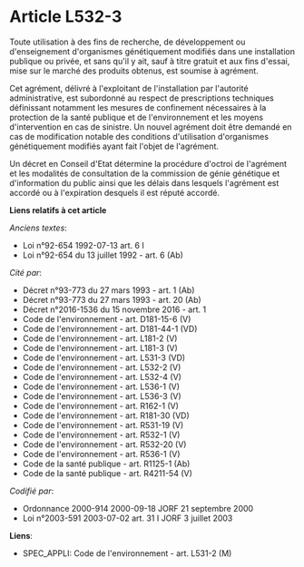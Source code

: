 # Article L532-3

Toute utilisation à des fins de recherche, de développement ou d'enseignement d'organismes génétiquement modifiés dans une
installation publique ou privée, et sans qu'il y ait, sauf à titre gratuit et aux fins d'essai, mise sur le marché des
produits obtenus, est soumise à agrément.

Cet agrément, délivré à l'exploitant de l'installation par l'autorité administrative, est subordonné au respect de
prescriptions techniques définissant notamment les mesures de confinement nécessaires à la protection de la santé publique et
de l'environnement et les moyens d'intervention en cas de sinistre. Un nouvel agrément doit être demandé en cas de
modification notable des conditions d'utilisation d'organismes génétiquement modifiés ayant fait l'objet de l'agrément.

Un décret en Conseil d'Etat détermine la procédure d'octroi de l'agrément et les modalités de consultation de la commission
de génie génétique et d'information du public ainsi que les délais dans lesquels l'agrément est accordé ou à l'expiration
desquels il est réputé accordé.

**Liens relatifs à cet article**

_Anciens textes_:

  - Loi n°92-654 1992-07-13 art. 6 I
  - Loi n°92-654 du 13 juillet 1992 - art. 6 (Ab)

_Cité par_:

  - Décret n°93-773 du 27 mars 1993 - art. 1 (Ab)
  - Décret n°93-773 du 27 mars 1993 - art. 20 (Ab)
  - Décret n°2016-1536 du 15 novembre 2016 - art. 1
  - Code de l'environnement - art. D181-15-6 (V)
  - Code de l'environnement - art. D181-44-1 (VD)
  - Code de l'environnement - art. L181-2 (V)
  - Code de l'environnement - art. L181-3 (V)
  - Code de l'environnement - art. L531-3 (VD)
  - Code de l'environnement - art. L532-2 (V)
  - Code de l'environnement - art. L532-4 (V)
  - Code de l'environnement - art. L536-1 (V)
  - Code de l'environnement - art. L536-3 (V)
  - Code de l'environnement - art. R162-1 (V)
  - Code de l'environnement - art. R181-30 (VD)
  - Code de l'environnement - art. R531-19 (V)
  - Code de l'environnement - art. R532-1 (V)
  - Code de l'environnement - art. R532-20 (V)
  - Code de l'environnement - art. R536-1 (V)
  - Code de la santé publique - art. R1125-1 (Ab)
  - Code de la santé publique - art. R4211-54 (V)

_Codifié par_:

  - Ordonnance 2000-914 2000-09-18 JORF 21 septembre 2000
  - Loi n°2003-591 2003-07-02 art. 31 I JORF 3 juillet 2003

**Liens**:

  - SPEC_APPLI: Code de l'environnement - art. L531-2 (M)
